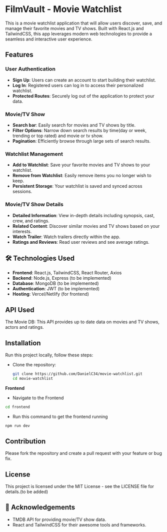 
# FilmVault - Movie Watchlist

This is a movie watchlist application that will allow users discover, save, and manage their favorite movies and TV shows. Built with React.js and TailwindCSS, this app leverages modern web technologies to provide a seamless and interactive user experience.




## Features

### User Authentication
- **Sign Up**: Users can create an account to start building their watchlist.
- **Log In**: Registered users can log in to access their personalized watchlist.
- **Protected Routes**: Securely log out of the application to protect your data.

### Movie/TV Show
- **Search bar**: Easily search for movies and TV shows by title.
- **Filter Options**: Narrow down search results by time(day or week, trending or top rated) and movie or tv show.
- **Pagination**: Efficiently browse through large sets of search results.

### Watchlist Management
- **Add to Watchlist**: Save your favorite movies and TV shows to your watchlist.
- **Remove from Watchlist**: Easily remove items you no longer wish to keep.
- **Persistent Storage**: Your watchlist is saved and synced across sessions.

### Movie/TV Show Details
- **Detailed Information**: View in-depth details including synopsis, cast, crew, and ratings.
- **Related Content**: Discover similar movies and TV shows based on your interests.
- **Watch Trailer**: Watch trailers directly within the app.
- **Ratings and Reviews**: Read user reviews and see average ratings.

## 🛠️ Technologies Used

- **Frontend**: React.js, TailwindCSS, React Router, Axios
- **Backend**: Node.js, Express (to be implemented)
- **Database**: MongoDB (to be implemented)
- **Authentication**: JWT (to be implemented)
- **Hosting**: Vercel/Netlify (for frontend)


## API Used

The Movie DB: This API provides up to date data on movies and TV shows, actors and ratings.
## Installation
Run this project locally, follow these steps:
 
- Clone the repository:
   ```bash
   git clone https://github.com/DanielC34/movie-watchlist.git
   cd movie-watchlist

**Frontend**

- Navigate to the Frontend 
```bash
cd frontend
```

- Run this command to get the frontend running

```bash
npm run dev
```



## Contribution

Please fork the repository and create a pull request with your feature or bug fix.
## License

This project is licensed under the MIT License - see the LICENSE file for details.(to be added)
## 🙏 Acknowledgements

- TMDB API for providing movie/TV show data.
- React and TailwindCSS for their awesome tools and frameworks.
